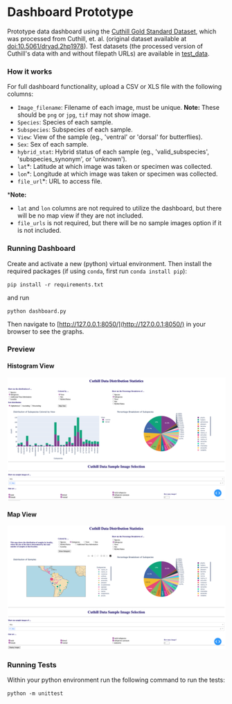 # Dashboard Prototype
Prototype data dashboard using the [Cuthill Gold Standard Dataset](https://huggingface.co/datasets/imageomics/Curated_GoldStandard_Hoyal_Cuthill), which was processed from Cuthill, et. al. (original dataset available at [doi:10.5061/dryad.2hp1978](https://doi.org/10.5061/dryad.2hp1978)). Test datasets (the processed version of Cuthill's data with and without filepath URLs) are available in [test_data](./test_data).


### How it works

For full dashboard functionality, upload a CSV or XLS file with the following columns: 
- `Image_filename`: Filename of each image, must be unique. **Note:** These should be `png` or `jpg`, `tif` may not show image.
- `Species`: Species of each sample.
- `Subspecies`: Subspecies of each sample.
- `View`: View of the sample (eg., 'ventral' or 'dorsal' for butterflies).
- `Sex`: Sex of each sample.
- `hybrid_stat`: Hybrid status of each sample (eg., 'valid_subspecies', 'subspecies_synonym', or 'unknown').
- `lat`*: Latitude at which image was taken or specimen was collected.
- `lon`*: Longitude at which image was taken or specimen was collected.
- `file_url`*: URL to access file.

***Note:** 
- `lat` and `lon` columns are not required to utilize the dashboard, but there will be no map view if they are not included.
- `file_urls` is not required, but there will be no sample images option if it is not included.

### Running Dashboard

Create and activate a new (python) virtual environment. 
Then install the required packages (if using `conda`, first run `conda install pip`):

``` 
pip install -r requirements.txt 
```

and run 

```
python dashboard.py
```

Then navigate to [http://127.0.0.1:8050/](http://127.0.0.1:8050/) in your browser to see the graphs.


### Preview

#### Histogram View
![image](dashboard_preview_hist.png)

#### Map View
![image](dashboard_preview_map.png)


### Running Tests

Within your python environment run the following command to run the tests:
```
python -m unittest
```
